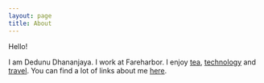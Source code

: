 ```yaml
---
layout: page
title: About
---
```


Hello!

I am Dedunu Dhananjaya. I work at Fareharbor. I enjoy [tea](https://tea.dedunu.info), [technology](https://tech.dedunu.info) and [travel](http://travel.dedunu.info). You can find a lot of links about me [here](https://tech.dedunu.info/links/).


